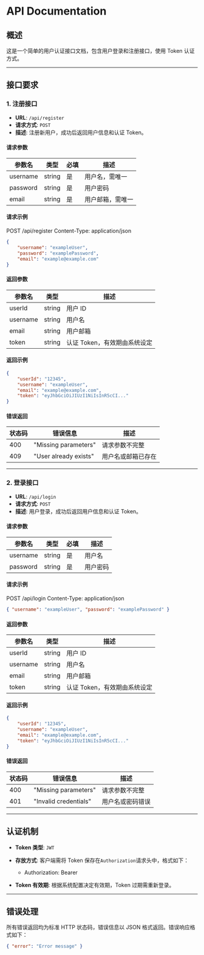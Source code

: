 # API Documentation

## 概述

这是一个简单的用户认证接口文档，包含用户登录和注册接口，使用 Token 认证方式。

---

## 接口要求

### 1. 注册接口

-   **URL**: `/api/register`
-   **请求方式**: `POST`
-   **描述**: 注册新用户，成功后返回用户信息和认证 Token。

#### 请求参数

| 参数名   | 类型   | 必填 | 描述             |
| -------- | ------ | ---- | ---------------- |
| username | string | 是   | 用户名，需唯一   |
| password | string | 是   | 用户密码         |
| email    | string | 是   | 用户邮箱，需唯一 |

#### 请求示例

POST /api/register Content-Type: application/json

```json
{
	"username": "exampleUser",
	"password": "examplePassword",
	"email": "example@example.com"
}
```

#### 返回参数

| 参数名   | 类型   | 描述                         |
| -------- | ------ | ---------------------------- |
| userId   | string | 用户 ID                      |
| username | string | 用户名                       |
| email    | string | 用户邮箱                     |
| token    | string | 认证 Token，有效期由系统设定 |

#### 返回示例

```json
{
	"userId": "12345",
	"username": "exampleUser",
	"email": "example@example.com",
	"token": "eyJhbGciOiJIUzI1NiIsInR5cCI..."
}
```

#### 错误返回

| 状态码 | 错误信息              | 描述               |
| ------ | --------------------- | ------------------ |
| 400    | "Missing parameters"  | 请求参数不完整     |
| 409    | "User already exists" | 用户名或邮箱已存在 |

---

### 2. 登录接口

-   **URL**: `/api/login`
-   **请求方式**: `POST`
-   **描述**: 用户登录，成功后返回用户信息和认证 Token。

#### 请求参数

| 参数名   | 类型   | 必填 | 描述     |
| -------- | ------ | ---- | -------- |
| username | string | 是   | 用户名   |
| password | string | 是   | 用户密码 |

#### 请求示例

POST /api/login Content-Type: application/json

```json
{ "username": "exampleUser", "password": "examplePassword" }
```

#### 返回参数

| 参数名   | 类型   | 描述                         |
| -------- | ------ | ---------------------------- |
| userId   | string | 用户 ID                      |
| username | string | 用户名                       |
| email    | string | 用户邮箱                     |
| token    | string | 认证 Token，有效期由系统设定 |

#### 返回示例

```json
{
	"userId": "12345",
	"username": "exampleUser",
	"email": "example@example.com",
	"token": "eyJhbGciOiJIUzI1NiIsInR5cCI..."
}
```

#### 错误返回

| 状态码 | 错误信息              | 描述             |
| ------ | --------------------- | ---------------- |
| 400    | "Missing parameters"  | 请求参数不完整   |
| 401    | "Invalid credentials" | 用户名或密码错误 |

---

## 认证机制

-   **Token 类型**: `JWT`
-   **存放方式**: 客户端需将 Token 保存在`Authorization`请求头中，格式如下：

    -   Authorization: Bearer <token>

-   **Token 有效期**: 根据系统配置决定有效期，Token 过期需重新登录。

---

## 错误处理

所有错误返回均为标准 HTTP 状态码，错误信息以 JSON 格式返回。错误响应格式如下：

```json
{ "error": "Error message" }
```
